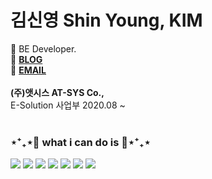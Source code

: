 # 김신영 Shin Young, KIM
:pushpin: BE Developer.   
:paperclip: **[BLOG](https://velog.io/@sy_keem)**   
:calling: **[EMAIL](https://keemsy112@gmail.com)** <br><br>
**(주)앳시스 AT-SYS Co.,**   
E-Solution 사업부 2020.08 ~ <br><br>
<h3>⋆⁺₊⋆💙 what i can do is 💙⋆⁺₊⋆</h6>
<p>
  <img src="https://img.shields.io/badge/-Java-007396?style=flat-square&logo=Java&logoColor=white"/>
  <img src="https://img.shields.io/badge/-Spirng-6DB33F?style=flat-square&logo=Spring&logoColor=white"/>
  <img src="https://img.shields.io/badge/-JavaScript-F7DF1E?style=flat-square&logo=JavaScript&logoColor=white"/>
  <img src="https://img.shields.io/badge/-HTML5-E34F26?style=flat-square&logo=HTML5&logoColor=white"/>
  <img src="https://img.shields.io/badge/-CSS3-1572B6?style=flat-square&logo=CSS3&logoColor=white"/>
  <img src="https://img.shields.io/badge/-Oracle-F80000?style=flat-square&logo=Oracle&logoColor=white"/>
  <img src="https://img.shields.io/badge/-MySQL-4479A1?style=flat-square&logo=MySQL&logoColor=white"/>
</p>
